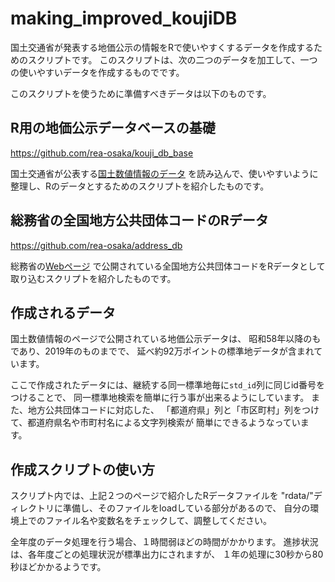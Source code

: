# making_improved_koujiDB

国土交通省が発表する地価公示の情報をRで使いやすくするデータを作成するためのスクリプトです。
このスクリプトは、次の二つのデータを加工して、一つの使いやすいデータを作成するものでです。

このスクリプトを使うために準備すべきデータは以下のものです。

## R用の地価公示データベースの基礎

https://github.com/rea-osaka/kouji_db_base

国土交通省が公表する[国土数値情報のデータ](http://nlftp.mlit.go.jp/ksj/index.html)
を読み込んで、使いやすいように整理し、Rのデータとするためのスクリプトを紹介したものです。


## 総務省の全国地方公共団体コードのRデータ

https://github.com/rea-osaka/address_db

総務省の[Webページ](http://www.soumu.go.jp/denshijiti/code.html)
で公開されている全国地方公共団体コードをRデータとして取り込むスクリプトを紹介したものです。


## 作成されるデータ

国土数値情報のページで公開されている地価公示データは、
昭和58年以降のもであり、2019年のものまでで、
延べ約92万ポイントの標準地データが含まれています。

ここで作成されたデータには、継続する同一標準地毎に`std_id`列に同じid番号をつけることで、
同一標準地検索を簡単に行う事が出来るようにしています。
また、地方公共団体コードに対応した、
「都道府県」列と「市区町村」列をつけて、都道府県名や市町村名による文字列検索が
簡単にできるようなっています。

## 作成スクリプトの使い方

スクリプト内では、上記２つのページで紹介したRデータファイルを
"rdata/"ディレクトリに準備し、そのファイルをloadしている部分があるので、
自分の環境上でのファイル名や変数名をチェックして、調整してください。

全年度のデータ処理を行う場合、１時間弱ほどの時間がかかります。
進捗状況は、各年度ごとの処理状況が標準出力にされますが、
１年の処理に30秒から80秒ほどかかるようです。





